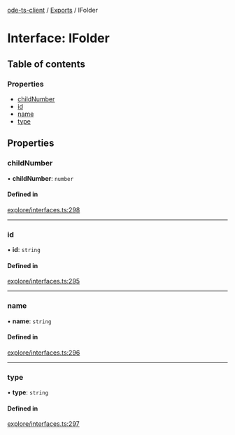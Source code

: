 [ode-ts-client](../README.md) / [Exports](../modules.md) / IFolder

# Interface: IFolder

## Table of contents

### Properties

- [childNumber](ifolder.md#childnumber)
- [id](ifolder.md#id)
- [name](ifolder.md#name)
- [type](ifolder.md#type)

## Properties

### childNumber

• **childNumber**: `number`

#### Defined in

[explore/interfaces.ts:298](https://github.com/opendigitaleducation/infrontexplore/blob/0e8281d/src/ts/explore/interfaces.ts#L298)

___

### id

• **id**: `string`

#### Defined in

[explore/interfaces.ts:295](https://github.com/opendigitaleducation/infrontexplore/blob/0e8281d/src/ts/explore/interfaces.ts#L295)

___

### name

• **name**: `string`

#### Defined in

[explore/interfaces.ts:296](https://github.com/opendigitaleducation/infrontexplore/blob/0e8281d/src/ts/explore/interfaces.ts#L296)

___

### type

• **type**: `string`

#### Defined in

[explore/interfaces.ts:297](https://github.com/opendigitaleducation/infrontexplore/blob/0e8281d/src/ts/explore/interfaces.ts#L297)
